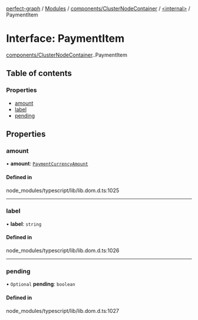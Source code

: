 [perfect-graph](../README.md) / [Modules](../modules.md) / [components/ClusterNodeContainer](../modules/components_ClusterNodeContainer.md) / [<internal\>](../modules/components_ClusterNodeContainer._internal_.md) / PaymentItem

# Interface: PaymentItem

[components/ClusterNodeContainer](../modules/components_ClusterNodeContainer.md).[<internal>](../modules/components_ClusterNodeContainer._internal_.md).PaymentItem

## Table of contents

### Properties

- [amount](components_ClusterNodeContainer._internal_.PaymentItem.md#amount)
- [label](components_ClusterNodeContainer._internal_.PaymentItem.md#label)
- [pending](components_ClusterNodeContainer._internal_.PaymentItem.md#pending)

## Properties

### amount

• **amount**: [`PaymentCurrencyAmount`](components_ClusterNodeContainer._internal_.PaymentCurrencyAmount.md)

#### Defined in

node_modules/typescript/lib/lib.dom.d.ts:1025

___

### label

• **label**: `string`

#### Defined in

node_modules/typescript/lib/lib.dom.d.ts:1026

___

### pending

• `Optional` **pending**: `boolean`

#### Defined in

node_modules/typescript/lib/lib.dom.d.ts:1027
